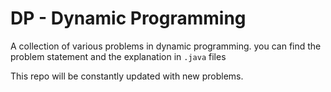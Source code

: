 # DP - Dynamic Programming

A collection of various problems in dynamic programming.
you can find the problem statement and the explanation in `.java` files

This repo will be constantly updated with new problems. 
